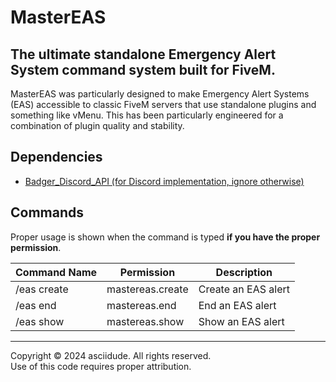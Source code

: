 # MasterEAS
## The ultimate standalone Emergency Alert System command system built for FiveM.

MasterEAS was particularly designed to make Emergency Alert Systems (EAS) accessible to classic FiveM servers that use standalone plugins and something like vMenu. This has been particularly engineered for a combination of plugin quality and stability.

## Dependencies
- [Badger_Discord_API (for Discord implementation, ignore otherwise)](https://github.com/JaredScar/Badger_Discord_API)

## Commands
Proper usage is shown when the command is typed **if you have the proper permission**.

|   Command Name   |     Permission     |      Description      |
|------------------|--------------------|-----------------------|
|    /eas create   | mastereas.create   |  Create an EAS alert  |
|    /eas end      | mastereas.end      |  End an EAS alert     |
|    /eas show     | mastereas.show     |  Show an EAS alert    |

***

Copyright © 2024 asciidude. All rights reserved.\
Use of this code requires proper attribution.
